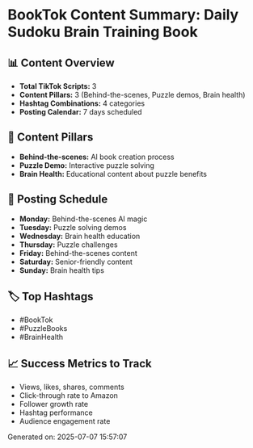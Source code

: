 # BookTok Content Summary: Daily Sudoku Brain Training Book

## 📊 Content Overview
- **Total TikTok Scripts:** 3
- **Content Pillars:** 3 (Behind-the-scenes, Puzzle demos, Brain health)
- **Hashtag Combinations:** 4 categories
- **Posting Calendar:** 7 days scheduled

## 🎯 Content Pillars
- **Behind-the-scenes:** AI book creation process
- **Puzzle Demo:** Interactive puzzle solving
- **Brain Health:** Educational content about puzzle benefits

## 📅 Posting Schedule
- **Monday:** Behind-the-scenes AI magic
- **Tuesday:** Puzzle solving demos
- **Wednesday:** Brain health education
- **Thursday:** Puzzle challenges
- **Friday:** Behind-the-scenes content
- **Saturday:** Senior-friendly content
- **Sunday:** Brain health tips

## 🏷️ Top Hashtags
- #BookTok
- #PuzzleBooks
- #BrainHealth

## 📈 Success Metrics to Track
- Views, likes, shares, comments
- Click-through rate to Amazon
- Follower growth rate
- Hashtag performance
- Audience engagement rate

Generated on: 2025-07-07 15:57:07
